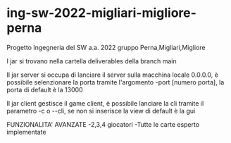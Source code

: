 # ing-sw-2022-migliari-migliore-perna
Progetto Ingegneria del SW a.a. 2022 gruppo Perna,Migliari,Migliore

I jar si trovano nella cartella deliverables della branch main

Il jar server si occupa di lanciare il server sulla macchina locale 0.0.0.0, è possibile selenzionare la porta tramite l'argomento -port [numero porta], la porta di default è la 13000

Il jar client gestisce il game client, è possibile lanciare la cli tramite il parametro -c o --cli, se non si inserisce la view di default è la gui

FUNZIONALITA' AVANZATE
-2,3,4 giocatori
-Tutte le carte esperto implementate 

